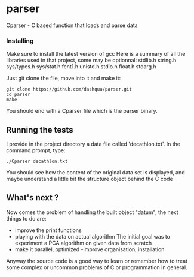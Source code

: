 # parser

Cparser - C based function that loads and parse data 

### Installing

Make sure to install the latest version of gcc
Here is a summary of all the libraries used in that project, some may be optionnal:
stdlib.h string.h sys/types.h sys/stat.h fcnt1.h unistd.h stdio.h float.h stdarg.h

Just git clone the file, move into it and make it:
```
git clone https://github.com/dashqua/parser.git
cd parser
make
```
You should end with a Cparser file which is the parser binary.

## Running the tests

I provide in the project directory a data file called 'decathlon.txt'.
In the command prompt, type:

```
./Cparser decathlon.txt
```

You should see how the content of the original data set is displayed, and maybe understand a little bit the structure object behind the C code

## What's next ?

Now comes the problem of handling the built object "datum", the next things to do are:
- improve the print functions
- playing with the data on actual algorithm
  The initial goal was to experiment a PCA algorithm on given data from scratch
- make it parallel, optimized
-improve organisation, installation

Anyway the source code is a good way to learn or remember how to treat some complex or uncommon problems of C or programmation in general. 
